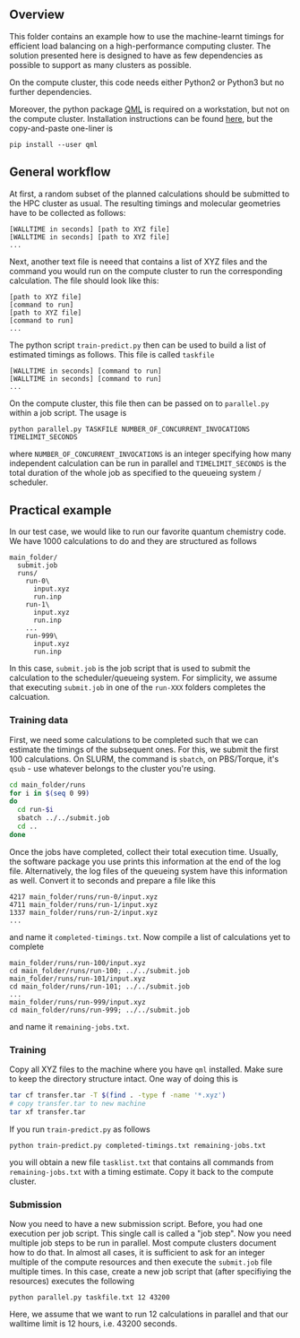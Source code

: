 ## Overview

This folder contains an example how to use the machine-learnt timings for efficient load balancing on a high-performance computing cluster. The solution presented here is designed to have as few dependencies as possible to support as many clusters as possible.

On the compute cluster, this code needs either Python2 or Python3 but no further dependencies.

Moreover, the python package [QML](https://github.com/qmlcode/qml) is required on a workstation, but not on the compute cluster. Installation instructions can be found [here](http://www.qmlcode.org/installation.html), but the copy-and-paste one-liner is
```
pip install --user qml
```

## General workflow

At first, a random subset of the planned calculations should be submitted to the HPC cluster as usual. The resulting timings and molecular geometries have to be collected as follows:
```
[WALLTIME in seconds] [path to XYZ file]
[WALLTIME in seconds] [path to XYZ file]
...
```

Next, another text file is neeed that contains a list of XYZ files and the command you would run on the compute cluster to run the corresponding calculation. The file should look like this:

```
[path to XYZ file]
[command to run]
[path to XYZ file]
[command to run]
...
```
The python script `train-predict.py` then can be used to build a list of estimated timings as follows. This file is called `taskfile`
```
[WALLTIME in seconds] [command to run]
[WALLTIME in seconds] [command to run]
...
```
On the compute cluster, this file then can be passed on to `parallel.py` within a job script. The usage is
```
python parallel.py TASKFILE NUMBER_OF_CONCURRENT_INVOCATIONS TIMELIMIT_SECONDS
```
where `NUMBER_OF_CONCURRENT_INVOCATIONS` is an integer specifying how many independent calculation can be run in parallel and `TIMELIMIT_SECONDS` is the total duration of the whole job as specified to the queueing system / scheduler.


## Practical example

In our test case, we would like to run our favorite quantum chemistry code. We have 1000 calculations to do and they are structured as follows
```
main_folder/
  submit.job
  runs/
    run-0\
      input.xyz
      run.inp
    run-1\
      input.xyz
      run.inp
    ...
    run-999\
      input.xyz
      run.inp
```
In this case, `submit.job` is the job script that is used to submit the calculation to the scheduler/queueing system. For simplicity, we assume that executing `submit.job` in one of the `run-XXX` folders completes the calcuation.

### Training data
First, we need some calculations to be completed such that we can estimate the timings of the subsequent ones. For this, we submit the first 100 calculations. On SLURM, the command is `sbatch`, on PBS/Torque, it's `qsub` - use whatever belongs to the cluster you're using.

```bash
cd main_folder/runs
for i in $(seq 0 99)
do
  cd run-$i
  sbatch ../../submit.job
  cd ..
done
```
Once the jobs have completed, collect their total execution time. Usually, the software package you use prints this information at the end of the log file. Alternatively, the log files of the queueing system have this information as well. Convert it to seconds and prepare a file like this
```
4217 main_folder/runs/run-0/input.xyz
4711 main_folder/runs/run-1/input.xyz
1337 main_folder/runs/run-2/input.xyz
...
```
and name it `completed-timings.txt`. Now compile a list of calculations yet to complete
```
main_folder/runs/run-100/input.xyz
cd main_folder/runs/run-100; ../../submit.job
main_folder/runs/run-101/input.xyz
cd main_folder/runs/run-101; ../../submit.job
...
main_folder/runs/run-999/input.xyz
cd main_folder/runs/run-999; ../../submit.job
```
and name it `remaining-jobs.txt`. 

### Training
Copy all XYZ files to the machine where you have `qml` installed. Make sure to keep the directory structure intact. One way of doing this is
```bash
tar cf transfer.tar -T $(find . -type f -name '*.xyz')
# copy transfer.tar to new machine
tar xf transfer.tar
```

If you run `train-predict.py` as follows
```
python train-predict.py completed-timings.txt remaining-jobs.txt
```
you will obtain a new file `tasklist.txt` that contains all commands from `remaining-jobs.txt` with a timing estimate. Copy it back to the compute cluster.

### Submission
Now you need to have a new submission script. Before, you had one execution per job script. This single call is called a "job step". Now you need multiple job steps to be run in parallel. Most compute clusters document how to do that. In almost all cases, it is sufficient to ask for an integer multiple of the compute resources and then execute the `submit.job` file multiple times. In this case, create a new job script that (after specifiying the resources) executes the following
```
python parallel.py taskfile.txt 12 43200
```
Here, we assume that we want to run 12 calculations in parallel and that our walltime limit is 12 hours, i.e. 43200 seconds.
